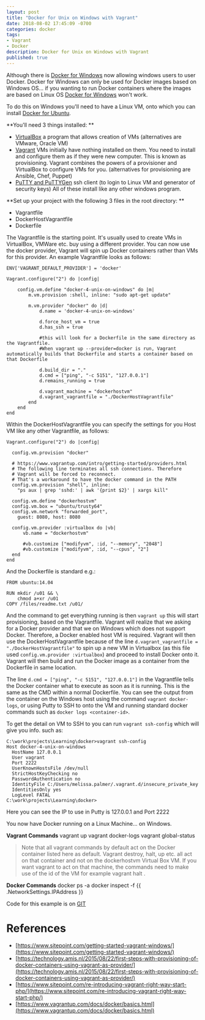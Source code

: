 ```yaml
---
layout: post
title: "Docker for Unix on Windows with Vagrant"
date: 2018-08-02 17:45:09 -0700
categories: docker
tags: 
- Vagrant
- Docker
description: Docker for Unix on Windows with Vagrant
published: true
---
```


Although there is [Docker for Windows](https://www.docker.com/docker-windows) now allowing windows users to user Docker. Docker for Windows can only be used for Docker images based on Windows OS... if you wanting to run Docker containers where the images are based on Linux OS [Docker for Windows](https://www.docker.com/docker-windows) won't work. 

To do this on Windows you'll need to have a Linux VM, onto which you can install [Docker for Ubuntu](https://www.docker.com/docker-ubuntu). 

**You'll need 3 things installed: **
- [VirtualBox](https://www.virtualbox.org/wiki/Downloads)	a program that allows creation of VMs (alternatives are VMware, Oracle VM)
- [Vagrant](https://www.vagrantup.com/downloads.html)		VMs initially have nothing installed on them. You need to install and configure them as if they were new computer. This is known as provisioning. Vagrant combines the powers of a provisioner and VirtualBox to configure VMs for you. (alternatives for provisioning are Ansible, Chef, Puppet)
- [PuTTY and PuTTYGen](http://www.chiark.greenend.org.uk/~sgtatham/putty/download.html)	ssh client (to login to Linux VM and generator of security keys)
All of these install like any other windows program.

**Set up your project with the following 3 files in the root directory: **
- Vagrantfile
- DockerHostVagrantfile
- Dockerfile

The Vagrantfile is the starting point. It's usually used to create VMs in VirtualBox, VMWare etc. buy using a different provider. You can now use the docker provider, Vagrant will spin up Docker containers rather than VMs for this provider. An example Vagrantfile looks as follows: 

```
ENV['VAGRANT_DEFAULT_PROVIDER'] = 'docker'
 
Vagrant.configure("2") do |config|

	config.vm.define "docker-4-unix-on-windows" do |m|	 
		m.vm.provision :shell, inline: "sudo apt-get update"

		m.vm.provider "docker" do |d|
			d.name = 'docker-4-unix-on-windows'
			
			d.force_host_vm = true
			d.has_ssh = true

			#this will look for a Dockerfile in the same directory as the Vagrantfile. 
			#When vagrant up --provider=docker is run, Vagrant automatically builds that Dockerfile and starts a container based on that Dockerfile
			
			d.build_dir = "." 
			d.cmd = ["ping", "-c 5151", "127.0.0.1"]
			d.remains_running = true
			
			d.vagrant_machine = "dockerhostvm"
			d.vagrant_vagrantfile = "./DockerHostVagrantfile"
		end
	end
end
```

Within the DockerHostVagrantfile you can specify the settings for you Host VM like any other Vagrantfile, as follows: 

```
Vagrant.configure("2") do |config|
  
  config.vm.provision "docker"

  # https://www.vagrantup.com/intro/getting-started/providers.html 
  # The following line terminates all ssh connections. Therefore
  # Vagrant will be forced to reconnect.
  # That's a workaround to have the docker command in the PATH
  config.vm.provision "shell", inline:
    "ps aux | grep 'sshd:' | awk '{print $2}' | xargs kill"

  config.vm.define "dockerhostvm"
  config.vm.box = "ubuntu/trusty64"
  config.vm.network "forwarded_port",
    guest: 8080, host: 8080
 
  config.vm.provider :virtualbox do |vb|
      vb.name = "dockerhostvm"
      
      #vb.customize ["modifyvm", :id, "--memory", "2048"]
      #vb.customize ["modifyvm", :id, "--cpus", "2"]
  end
end
```

And the Dockerfile is standard e.g.: 

```
FROM ubuntu:14.04
 
RUN mkdir /u01 && \
	chmod a+xr /u01
COPY /files/readme.txt /u01/
```

And the command to get everything running is then 
`vagrant up`
this will start provisioning, based on the Vagrantfile. Vagrant will realize that we asking for a Docker provider and that we on Windows which does not support Docker. Therefore, a Docker enabled host VM is required. Vagrant will then use the DockerHostVagrantfile because of the line `d.vagrant_vagrantfile = "./DockerHostVagrantfile"` to spin up a new VM in Virtualbox (as this file used `config.vm.provider :virtualbox`) and proceed to install Docker onto it. Vagrant will then build and run the Docker image as a container from the Dockerfile in same location. 

The line `d.cmd = ["ping", "-c 5151", "127.0.0.1"]` in the Vagrantfile tells the Docker container what to execute as soon as it is running. This is the same as the CMD within a normal Dockerfile. You can see the output from the container on the Windows host using the command `vagrant docker-logs`, or using Putty to SSH to onto the VM and running standard docker commands such as `docker logs <container-id>`.

To get the detail on VM to SSH to you can run `vagrant ssh-config` which will give you info. such as:

```
C:\work\projects\Learning\docker>vagrant ssh-config
Host docker-4-unix-on-windows
  HostName 127.0.0.1
  User vagrant
  Port 2222
  UserKnownHostsFile /dev/null
  StrictHostKeyChecking no
  PasswordAuthentication no
  IdentityFile C:/Users/melissa.palmer/.vagrant.d/insecure_private_key
  IdentitiesOnly yes
  LogLevel FATAL
C:\work\projects\Learning\docker>
```

Here you can see the IP to use in Putty is 127.0.0.1 and Port 2222

You now have Docker running on a Linux Machine... on Windows.

**Vagrant Commands**
vagrant up
vagrant docker-logs
vagrant global-status

>Note that all vagrant commands by default act on the Docker container listed here as default. Vagrant destroy, halt, up etc. all act on that container and not on the dockerhostvm  Virtual Box VM. If you want vagrant to act on that machine, the commands need to make use of the id of the VM for example vagrant halt <machine id>.

**Docker Commands**
docker ps -a 
docker inspect -f {{ .NetworkSettings.IPAddress }} <container id>

Code for this example is on [GIT](https://www.sitepoint.com/getting-started-vagrant-windows/)

References
===

- [https://www.sitepoint.com/getting-started-vagrant-windows/](https://www.sitepoint.com/getting-started-vagrant-windows/)
- [https://technology.amis.nl/2015/08/22/first-steps-with-provisioning-of-docker-containers-using-vagrant-as-provider/](https://technology.amis.nl/2015/08/22/first-steps-with-provisioning-of-docker-containers-using-vagrant-as-provider/)
- [https://www.sitepoint.com/re-introducing-vagrant-right-way-start-php/](https://www.sitepoint.com/re-introducing-vagrant-right-way-start-php/)
- [https://www.vagrantup.com/docs/docker/basics.html](https://www.vagrantup.com/docs/docker/basics.html)
